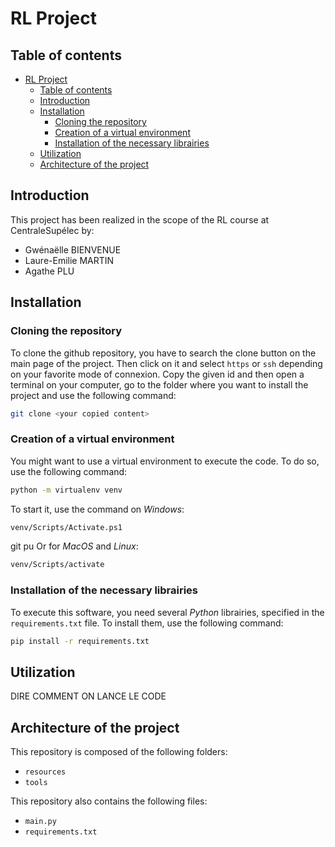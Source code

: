 # RL Project

## Table of contents

- [RL Project](#rl-project)
  - [Table of contents](#table-of-contents)
  - [Introduction](#introduction)
  - [Installation](#installation)
    - [Cloning the repository](#cloning-the-repository)
    - [Creation of a virtual environment](#creation-of-a-virtual-environment)
    - [Installation of the necessary librairies](#installation-of-the-necessary-librairies)
  - [Utilization](#utilization)
  - [Architecture of the project](#architecture-of-the-project)

## Introduction

This project has been realized in the scope of the RL course at CentraleSupélec by:
- Gwénaëlle BIENVENUE
- Laure-Emilie MARTIN
- Agathe PLU

## Installation

### Cloning the repository

To clone the github repository, you have to search the clone button on the main page of the project. Then click on it and select `https` or `ssh` depending on your favorite mode of connexion. Copy the given id and then open a terminal on your computer, go to the folder where you want to install the project and use the following command:

```bash
git clone <your copied content>
```

### Creation of a virtual environment

You might want to use a virtual environment to execute the code. To do so, use the following command:

```bash
python -m virtualenv venv
```

To start it, use the command on *Windows*:

```bash
venv/Scripts/Activate.ps1
```
git pu
Or for *MacOS* and *Linux*:

```bash
venv/Scripts/activate
```

### Installation of the necessary librairies

To execute this software, you need several *Python* librairies, specified in the `requirements.txt` file. To install them, use the following command:

```bash
pip install -r requirements.txt
```

## Utilization

DIRE COMMENT ON LANCE LE CODE

## Architecture of the project

This repository is composed of the following folders:
- `resources`
- `tools`

This repository also contains the following files:
- `main.py`
- `requirements.txt`
